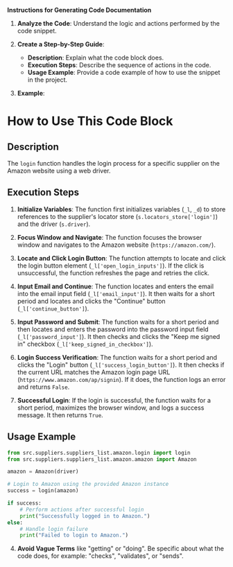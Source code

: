 **Instructions for Generating Code Documentation**

1. **Analyze the Code**: Understand the logic and actions performed by the code snippet.

2. **Create a Step-by-Step Guide**:
    - **Description**: Explain what the code block does.
    - **Execution Steps**: Describe the sequence of actions in the code.
    - **Usage Example**: Provide a code example of how to use the snippet in the project.

3. **Example**:

How to Use This Code Block
=========================================================================================

Description
-------------------------
The `login` function handles the login process for a specific supplier on the Amazon website using a web driver. 

Execution Steps
-------------------------
1. **Initialize Variables**: The function first initializes variables (`_l`, `_d`) to store references to the supplier's locator store (`s.locators_store['login']`) and the driver (`s.driver`).

2. **Focus Window and Navigate**: The function focuses the browser window and navigates to the Amazon website (`https://amazon.com/`). 

3. **Locate and Click Login Button**: The function attempts to locate and click the login button element (`_l['open_login_inputs']`). If the click is unsuccessful, the function refreshes the page and retries the click. 

4. **Input Email and Continue**: The function locates and enters the email into the email input field (`_l['email_input']`). It then waits for a short period and locates and clicks the "Continue" button (`_l['continue_button']`). 

5. **Input Password and Submit**: The function waits for a short period and then locates and enters the password into the password input field (`_l['password_input']`). It then checks and clicks the "Keep me signed in" checkbox (`_l['keep_signed_in_checkbox']`). 

6. **Login Success Verification**: The function waits for a short period and clicks the "Login" button (`_l['success_login_button']`). It then checks if the current URL matches the Amazon login page URL (`https://www.amazon.com/ap/signin`). If it does, the function logs an error and returns `False`. 

7. **Successful Login**: If the login is successful, the function waits for a short period, maximizes the browser window, and logs a success message. It then returns `True`.

Usage Example
-------------------------

```python
from src.suppliers.suppliers_list.amazon.login import login
from src.suppliers.suppliers_list.amazon.amazon import Amazon

amazon = Amazon(driver)

# Login to Amazon using the provided Amazon instance
success = login(amazon) 

if success:
    # Perform actions after successful login
    print("Successfully logged in to Amazon.")
else:
    # Handle login failure
    print("Failed to login to Amazon.")
```

4. **Avoid Vague Terms** like "getting" or "doing". Be specific about what the code does, for example: "checks", "validates", or "sends".